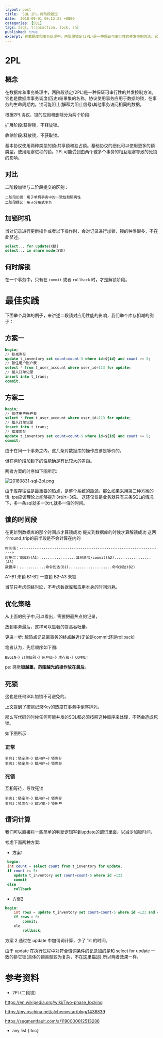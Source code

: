 ```yaml
---
layout: post
title:  SQL 2PL-两阶段锁定
date:  2018-09-01 09:12:25 +0800
categories: [SQL]
tags: [sql, transaction, lock, sh]
published: true
excerpt: 在数据库和事务处理中，两阶段锁定(2PL)是一种保证可串行性的并发控制方法。它也是数据库事务调度(历史)结果集的名称。协议使用事务应用于数据的锁，在事务的生命周期内，锁可能阻止(解释为阻止信号)其他事务访问相同的数据。
---
```


# 2PL

## 概念

在数据库和事务处理中，两阶段锁定(2PL)是一种保证可串行性的并发控制方法。它也是数据库事务调度(历史)结果集的名称。协议使用事务应用于数据的锁，在事务的生命周期内，锁可能阻止(解释为阻止信号)其他事务访问相同的数据。

根据2PL协议，锁的应用和删除分为两个阶段:

扩展阶段:获得锁，不释放锁。

收缩阶段:释放锁，不获取锁。

基本协议使用两种类型的锁:共享锁和独占锁。基础协议的细化可以使用更多的锁类型。使用阻塞进程的锁，2PL可能受到由两个或多个事务的相互阻塞导致的死锁的影响。

## 对比

二阶段加锁与二阶段提交的区别：

```
二阶段加锁：用于单机事务中的一致性和隔离性
二阶段提交：用于分布式事务
```

## 加锁时机

当对记录进行更新操作或者以下操作时，会对记录进行加锁，锁的种类很多，不在此赘述。

```sql
select... for update(X锁)
select... in share mode(S锁)
```

## 何时解锁

在一个事务中，只有在 `commit` 或者 `rollback` 时，才是解锁阶段。

# 最佳实践

下面举个具体的例子，来讲述二段锁对应用性能的影响，我们举个库存扣减的例子：

## 方案一

```sql
begin;
// 扣减库存
update t_inventory set count=count-5 where id=${id} and count >= 5;
// 锁住用户账户表
select * from t_user_account where user_id=123 for update;
// 插入订单记录
insert into t_trans;
commit;
```

## 方案二

```sql
begin;
// 锁住用户账户表
select * from t_user_account where user_id=123 for update;
// 插入订单记录
insert into t_trans;
// 扣减库存
update t_inventory set count=count-5 where id=${id} and count >= 5;
commit;
```

由于在同一个事务之内，这几条对数据库的操作应该是等价的。

但在两阶段加锁下的性能确是有比较大的差距。

两者方案的时序如下图所示:

![20180831-sql-2pl.png](https://raw.githubusercontent.com/houbb/resource/master/img/sql/sql/lock/20180831-sql-2pl.png)

由于库存往往是最重要的热点，是整个系统的瓶颈。那么如果采用第二种方案的话,
tps应该理论上能够提升3rt/rt=3倍。
这还仅仅是业务就只有三条SQL的情况下，多一条sql就多一次rt,就多一倍的时间。

## 锁的时间段

在更新到数据库的那个时间点才算锁成功
提交到数据库的时候才算解锁成功
这两个round_trip的前半段是不会计算在内的

```
时间线：------------------------------------------------------------------>
应用层：锁库存(A1).................其他命令/commit(A2).................(A3)
数据库：............命令到达(B1)....................命令到达(B2)
```

A1-B1 未锁
B1-B2 一直锁
B2-A3 未锁

当前只考虑网络时延，不考虑数据库和应用本身的时间消耗。

## 优化策略

从上面的例子中,可以看出，需要把最热点的记录，

放到事务最后，这样可以显著的提高吞吐量。

更进一步:
越热点记录离事务的终点越近(无论是commit还是rollback)

笔者认为，先后顺序如下图:   

```
BEGIN-》订单级别-》用户级-》库存级-》COMMIT
```

ps: 感觉**锁越重，范围越光的操作放在最后**。



## 死锁

这也是任何SQL加锁不可避免的。

上文提到了按照记录Key的热度在事务中倒序排列。 

那么写代码的时候任何可能并发的SQL都必须按照这种顺序来处理，不然会造成死锁。

如下图所示: 

### 正常

```
事务1：锁定单-》锁用户=》锁库存
事务2：锁定单-》锁用户=》锁库存
```

### 死锁

互相等待，导致死锁

```
事务1：锁定单-》锁用户=》锁库存
事务2：锁库存-》锁定单-》锁用户
```

## 谓词计算

我们可以直接将一些简单的判断逻辑写到update的谓词里面，以减少加锁时间，

考虑下面两种方案:

- 方案1

```sql
 begin:
 int count = select count from t_inventory for update;
 if count >= 5:
 	update t_inventory set count=count-5 where id =123
 	commit 
 else
 	rollback
```

- 方案2

```sql
begin:
 	int rows = update t_inventory set count=count-5 where id =123 and count >=5
	if rows > 0:
		commit;
	ele 
		rollback;
```

方案 2 通过在 update 中加谓词计算，少了 1rt 的时间。 

由于 update 在执行过程中对符合谓词条件的记录加的是和 select for update 一致的排它锁(具体的锁类型较为复杂，不在这里描述),所以两者效果一样。

# 参考资料

- 2PL(二段锁)

https://en.wikipedia.org/wiki/Two-phase_locking

https://my.oschina.net/alchemystar/blog/1438839

https://segmentfault.com/a/1190000012513286

* any list
{:toc}